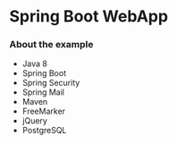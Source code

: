 # Spring Boot WebApp

### About the example

- Java 8
- Spring Boot
- Spring Security
- Spring Mail
- Maven
- FreeMarker
- jQuery
- PostgreSQL
